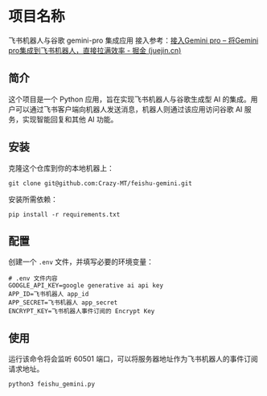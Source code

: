 # 项目名称
飞书机器人与谷歌 gemini-pro 集成应用
接入参考：[接入Gemini pro – 将Gemini pro集成到飞书机器人，直接拉满效率 - 掘金 (juejin.cn)](https://juejin.cn/post/7314605176832262171)

## 简介
这个项目是一个 Python 应用，旨在实现飞书机器人与谷歌生成型 AI 的集成。用户可以通过飞书客户端向机器人发送消息，机器人则通过该应用访问谷歌 AI 服务，实现智能回复和其他 AI 功能。

## 安装
克隆这个仓库到你的本地机器上：
```
git clone git@github.com:Crazy-MT/feishu-gemini.git
```

安装所需依赖：
```
pip install -r requirements.txt
```

## 配置
创建一个 `.env` 文件，并填写必要的环境变量：
```
# .env 文件内容
GOOGLE_API_KEY=google generative ai api key
APP_ID=飞书机器人 app_id
APP_SECRET=飞书机器人 app_secret
ENCRYPT_KEY=飞书机器人事件订阅的 Encrypt Key
```

## 使用
运行该命令将会监听 60501 端口，可以将服务器地址作为飞书机器人的事件订阅请求地址。
```
python3 feishu_gemini.py
```